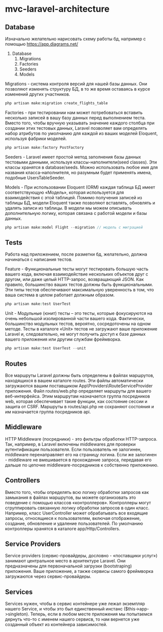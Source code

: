 # mvc-laravel-architecture

## Database

Изначально желательно нарисовать схему работы бд, например с помощью https://app.diagrams.net/

1. Database
   1. Migrations
   2. Factories
   3. Seeders
   4. Models

Migrations - система контроля версий для нашей базы данных. Они позволяют изменять структуру БД, в то же время оставаясь в курсе изменений других участников.
```php
php artisan make:migration create_flights_table
```

Factories - при тестировании нам может потребоваться вставить несколько записей в вашу базу данных перед выполнением теста. Вместо того, чтобы вручную указывать значение каждого столбца при создании этих тестовых данных, Laravel позволяет вам определять набор атрибутов по умолчанию для каждой из ваших моделей Eloquent, используя фабрики моделей.
```php
php artisan make:factory PostFactory
```

Seeders - Laravel имеет простой метод заполнения базы данных тестовыми данными, используя классы-наполнители(seed classes). Эти классы хранятся в database/seeds. Можно использовать любое имя для названия класса-наполнителя, но разумным будет применять имена, подобные UsersTableSeeder.

Models - При использовании Eloquent (ORM) каждая таблица БД имеет соответствующую «Модель», которая используется для взаимодействия с этой таблицей. Помимо получения записей из таблицы БД, модели Eloquent также позволяют вставлять, обновлять и удалять записи из таблицы. В модели мы можем описывать дополнительную логику, которая связана с работой модели и базы данных.
```php
php artisan make:model Flight --migration // модель с миграцией
```

## Tests

Работа над приложением, после разметки бд, желательно, должна начинаться с написания тестов.

Feature - Функциональные тесты могут тестировать большую часть вашего кода, включая взаимодействие нескольких объектов друг с другом, или даже целый HTTP-запрос, возвращающий JSON. Как правило, большинство ваших тестов должны быть функциональными. Эти типы тестов обеспечивают максимальную уверенность в том, что ваша система в целом работает должным образом.
```php
php artisan make:test UserTest
```

Unit - Модульные (юнит) тесты – это тесты, которые фокусируются на очень небольшой изолированной части вашего кода. Фактически, большинство модульных тестов, вероятно, сосредоточены на одном методе. Тесты в каталоге «Unit» тестов не загружают ваше приложение Laravel и, следовательно, не могут получить доступ к базе данных вашего приложения или другим службам фреймворка.

```php
php artisan make:test UserTest --unit
```

## Routes

Все маршруты Laravel должны быть определены в файлах маршрутов, находящихся в вашем каталоге routes. Эти файлы автоматически загружаются вашим поставщиком App\Providers\RouteServiceProvider приложения. Файл routes/web.php определяет маршруты для вашего веб-интерфейса. Этим маршрутам назначается группа посредников web, которая обеспечивает такие функции, как состояние сессии и защита от CSRF. Маршруты в routes/api.php не сохраняют состояния и им назначается группа посредников api.

## Middleware

HTTP Middleware (посредники) - это фильтры обработки HTTP-запроса. Так, например, в Laravel включены middlewares для проверки аутентификации пользователя. Если пользователь не залогинен, middleware перенаправляет его на страницу логина. Если же залогинен - middleware не вмешивается в прохождение запроса, передавая его дальше по цепочке middleware-посредников к собственно приложению.

## Controllers 

Вместо того, чтобы определять всю логику обработки запросов как замыкания в файлах маршрутов, вы можете организовать это поведение с помощью классов «контроллеров». Контроллеры могут сгруппировать связанную логику обработки запросов в один класс. Например, класс UserController может обрабатывать все входящие запросы, относящиеся к пользователям, включая отображение, создание, обновление и удаление пользователей. По умолчанию контроллеры хранятся в каталоге app/Http/Controllers.

## Service Providers

Service providers (сервис-провайдеры, дословно - «поставщики услуг») занимают центральное место в архитектуре Laravel. Они предназначены для первоначальной загрузки (bootstraping) приложения. Ваше приложение, а также сервисы самого фреймворка загружаются через сервис-провайдеры.

## Services

Services нужен, чтобы в сервис контейнере уже лежал экземпляр нашего Service, и чтобы это был единственный инстанс ($this->app->singleton). Теперь, если в любом месте приложения мы попытаемся дернуть что-то с именем нашего сервисв, то нам вернется уже созданный объект из контейнера зависимостей.



